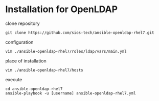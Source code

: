 # Installation for OpenLDAP

clone repository
```
git clone https://github.com/sios-tech/ansible-openldap-rhel7.git
```

configuration
```
vim ./ansible-openldap-rhel7/roles/ldap/vars/main.yml
```

place of installation
```
vim ./ansible-openldap-rhel7/hosts
```

execute
```
cd ansible-openldap-rhel7
ansible-playbook -u [username] ansible-openldap-rhel7.yml
```
